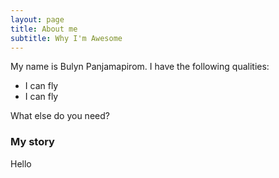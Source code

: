 ```yaml
---
layout: page
title: About me
subtitle: Why I'm Awesome
---
```


My name is Bulyn Panjamapirom. I have the following qualities:

- I can fly
- I can fly 

What else do you need?

### My story

Hello
